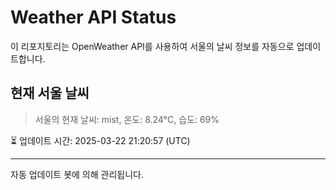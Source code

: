 
# Weather API Status

이 리포지토리는 OpenWeather API를 사용하여 서울의 날씨 정보를 자동으로 업데이트합니다.

## 현재 서울 날씨
> 서울의 현재 날씨: mist, 온도: 8.24°C, 습도: 69%

⏳ 업데이트 시간: 2025-03-22 21:20:57 (UTC)

---
자동 업데이트 봇에 의해 관리됩니다.
